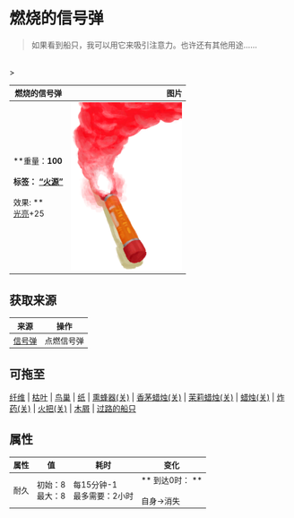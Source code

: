 # 燃烧的信号弹  
> 如果看到船只，我可以用它来吸引注意力。也许还有其他用途……  
<br>  
>   
  
  燃烧的信号弹  |   图片   
 ----  |  ----:   
 **重量：**100<br><br>**标签：**	[“火源”](tag_FireSource.md)<br><br>** 效果: **<br>[光亮](Light.md)+25  |  <img decoding="async" src="Sprite/FlareLit.png" href="a.md" style="max-width:300px;max-height:300px;">   
  
## 获取来源  
来源  |  操作  
----  |  ----  
[信号弹](FlareHand.md)  |  点燃信号弹  
## 可拖至  
[纤维](Fibers.md) | [枯叶](LeavesDry.md) | [鸟巢](Nest.md) | [纸](Papers.md) | [熏蜂器(关)](BeeSmokerOff.md) | [香茅蜡烛(关)](CandleCitronellaOff.md) | [茉莉蜡烛(关)](CandleJasmineOff.md) | [蜡烛(关)](CandleOff.md) | [炸药(关)](DynamiteOff.md) | [火把(关)](TorchOff.md) | [木屑](WoodShavings.md) | [过路的船只](PassingShip.md)  
## 属性   
属性  |  值  |  耗时  |  变化  
----  |  ----  |  ----  |  ----  
耐久  |  初始：8<br>最大：8  |  每15分钟-1<br>最多需要：2小时  |  ** 到达0时： **<br><br>自身→消失  


<script>document.title="燃烧的信号弹 - 卡牌生存百科 Card Survival Wiki";</script>